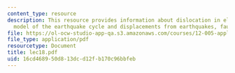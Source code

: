 ```yaml
---
content_type: resource
description: This resource provides information about dislocation in elastic halfspace
  model of the earthquake cycle and displacements from earthquakes, fault slip, etc.
file: https://ol-ocw-studio-app-qa.s3.amazonaws.com/courses/12-005-applications-of-continuum-mechanics-to-earth-atmospheric-and-planetary-sciences-spring-2006/16cd468950d813dcd12fb170c96bbfeb_lec18.pdf
file_type: application/pdf
resourcetype: Document
title: lec18.pdf
uid: 16cd4689-50d8-13dc-d12f-b170c96bbfeb
---
```

